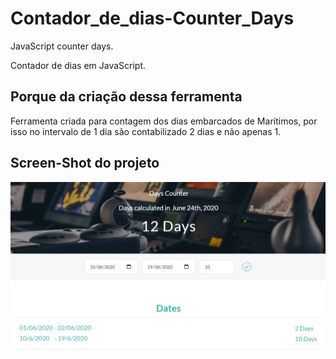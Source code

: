 # Contador_de_dias-Counter_Days

JavaScript counter days.

Contador de dias em JavaScript.

## Porque da criação dessa ferramenta

Ferramenta criada para contagem dos dias embarcados de Marítimos, por isso no intervalo de 1 dia são contabilizado 2 dias e não apenas 1.

## Screen-Shot do projeto

![Contador de dias](https://github.com/gabrielmxavier/Contador_de_dias-Counter_Days/blob/master/Print-Screen.jpg)
